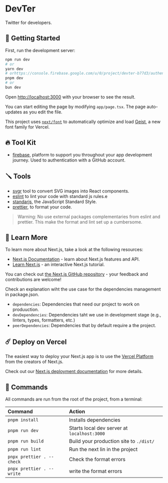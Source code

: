 # DevTer

Twitter for developers.

## 🚀 Getting Started

First, run the development server:

```bash
npm run dev
# or
yarn dev
# orhttps://console.firebase.google.com/u/0/project/devter-b77d3/authentication/providers
pnpm dev
# or
bun dev
```

Open [http://localhost:3000](http://localhost:3000) with your browser to see the result.

You can start editing the page by modifying `app/page.tsx`. The page auto-updates as you edit the file.

This project uses [`next/font`](https://nextjs.org/docs/app/building-your-application/optimizing/fonts) to automatically optimize and load [Geist](https://vercel.com/font), a new font family for Vercel.

## 🔥 Tool Kit

- [firebase](https://firebase.google.com), platform to support you throughout your app development journey. Used to authentication with a GitHub account.

## 🪛 Tools

- [svgr](https://react-svgr.com/playground) tool to convert SVG images into React components.
- [eslint](https://eslint.org/docs/latest/use/getting-started) to lint your code with standard js rules.e
- [standarjs](https://standardjs.com/), the JavaScript Standard Style.
- [prettier](https://prettier.io/), to format your code.

> Warning: No use external packages complementaries from eslint and prettier. This make the format and lint set up a cumbersome.

## 📓 Learn More

To learn more about Next.js, take a look at the following resources:

- [Next.js Documentation](https://nextjs.org/docs) - learn about Next.js features and API.
- [Learn Next.js](https://nextjs.org/learn) - an interactive Next.js tutorial.

You can check out [the Next.js GitHub repository](https://github.com/vercel/next.js) - your feedback and contributions are welcome!

Check an explanation wiht the use case for the dependencies management in package.json.

- `dependencies`: Dependencies that need our project to work on produuction.
- `devDependencies`: Dependencies taht we use in development stage (e.g., linters, types, formatters, etc.)
- `peerDependencies`: Dependencies that by default require a the project.

## ☄️ Deploy on Vercel

The easiest way to deploy your Next.js app is to use the [Vercel Platform](https://vercel.com/new?utm_medium=default-template&filter=next.js&utm_source=create-next-app&utm_campaign=create-next-app-readme) from the creators of Next.js.

Check out our [Next.js deployment documentation](https://nextjs.org/docs/app/building-your-application/deploying) for more details.

## 🧞 Commands

All commands are run from the root of the project, from a terminal:

| Command                   | Action                                      |
| :------------------------ | :------------------------------------------ |
| `pnpm install`            | Installs dependencies                       |
| `pnpm run dev`            | Starts local dev server at `localhost:3000` |
| `pnpm run build`          | Build your production site to `./dist/`     |
| `pnpm run lint`           | Run the next lin in the project             |
| `pnpx prettier . --check` | Check the format errors                     |
| `pnpx prettier . --write` | write the format errors                     |
